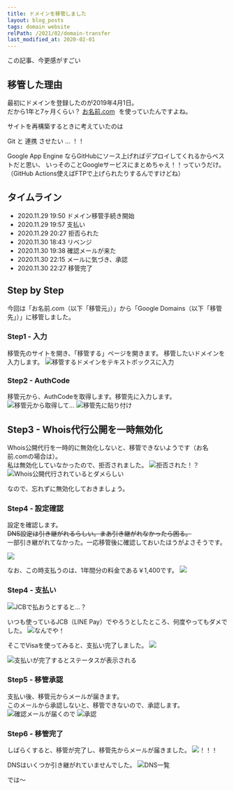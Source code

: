 ```yaml
---
title: ドメインを移管しました
layout: blog_posts
tags: domain website
relPath: /2021/02/domain-transfer
last_modified_at: 2020-02-01
---
```


この記事、今更感がすごい

## 移管した理由
最初にドメインを登録したのが2019年4月1日。<br>
だから1年と7ヶ月くらい？ <a href="https://px.a8.net/svt/ejp?a8mat=3H5C5X+FQ79UI+50+2HHVNM" rel="nofollow" target="_blank">お名前.com</a>
<img border="0" width="1" height="1" src="https://www11.a8.net/0.gif?a8mat=3H5C5X+FQ79UI+50+2HHVNM" alt="" class="a8"> を使っていたんですよね。

サイトを再構築するときに考えていたのは

<idea>
Git と 連携 させたい ... ！！
</idea>

Google App Engine ならGitHubにソース上げればデプロイしてくれるからベストだと思い、
いっそのことGoogleサービスにまとめちゃえ！！っていうだけ。
（GitHub Actions使えばFTPで上げられたりするんですけどね）

## タイムライン
 - 2020.11.29 19:50 ドメイン移管手続き開始
 - 2020.11.29 19:57 支払い
 - 2020.11.29 20:27 拒否られた
 - 2020.11.30 18:43 リベンジ
 - 2020.11.30 19:38 確認メールが来た
 - 2020.11.30 22:15 メールに気づき、承認
 - 2020.11.30 22:27 移管完了


## Step by Step
今回は「お名前.com（以下「移管元」）」から「Google Domains（以下「移管先」）」に移管しました。

### Step1 - 入力
移管先のサイトを開き、「移管する」ページを開きます。
移管したいドメインを入力します。
![移管するドメインをテキストボックスに入力](/img/blog/2021/02/domain-transfer/01.png)

### Step2 - AuthCode
移管元から、AuthCodeを取得します。移管先に入力します。
![移管元から取得して...](/img/blog/2021/02/domain-transfer/02.png)
![移管先に貼り付け](/img/blog/2021/02/domain-transfer/03.png)

## Step3 - Whois代行公開を一時無効化
Whois公開代行を一時的に無効化しないと、移管できないようです（お名前.comの場合は）。<br>
私は無効化していなかったので、拒否されました。
![拒否された！？](/img/blog/2021/02/domain-transfer/10.png)
![Whois公開代行されているとダメらしい](/img/blog/2021/02/domain-transfer/11.png)

なので、忘れずに無効化しておきましょう。

### Step4 - 設定確認
設定を確認します。<br>
~~DNS設定は引き継がれるらしい。まあ引き継がれなかったら困る。~~<br>
一部引き継がれてなかった。一応移管後に確認しておいたほうがよさそうです。

![](/img/blog/2021/02/domain-transfer/04.png)

なお、この時支払うのは、1年間分の料金である￥1,400です。
![](/img/blog/2021/02/domain-transfer/05.png)

### Step4 - 支払い
![JCBで払おうとすると...？](/img/blog/2021/02/domain-transfer/06.png)

いつも使っているJCB（LINE Pay）でやろうとしたところ、何度やってもダメでした。
![なんでや！](/img/blog/2021/02/domain-transfer/07.png)

そこでVisaを使ってみると、支払い完了しました。
![](/img/blog/2021/02/domain-transfer/08.png)

![支払いが完了するとステータスが表示される](/img/blog/2021/02/domain-transfer/09.png)

### Step5 - 移管承認
支払い後、移管元からメールが届きます。<br>
このメールから承認しないと、移管できないので、承認します。
![確認メールが届くので](/img/blog/2021/02/domain-transfer/12.png)
![承認](/img/blog/2021/02/domain-transfer/13.png)

### Step6 - 移管完了
しばらくすると、移管が完了し、移管先からメールが届きました。
![！！！](/img/blog/2021/02/domain-transfer/14.png)

DNSはいくつか引き継がれていませんでした。
![DNS一覧](/img/blog/2021/02/domain-transfer/15.png)



では～
